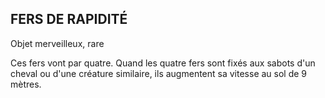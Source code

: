 ## FERS DE RAPIDITÉ

Objet merveilleux, rare

Ces fers vont par quatre. Quand les quatre fers sont fixés
aux sabots d'un cheval ou d'une créature similaire, ils
augmentent sa vitesse au sol de 9 mètres.
